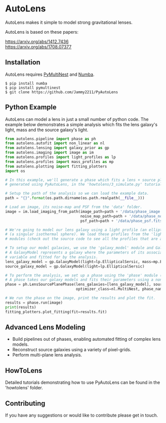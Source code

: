 # AutoLens

AutoLens makes it simple to model strong gravitational lenses.

AutoLens is based on these papers:

https://arxiv.org/abs/1412.7436<br/>
https://arxiv.org/abs/1708.07377

## Installation

AutoLens requires [PyMultiNest](http://johannesbuchner.github.io/pymultinest-tutorial/install.html) and [Numba](https://github.com/numba/numba).

```
$ pip install numba
$ pip install pymultinest
$ git clone https://github.com/Jammy2211/PyAutoLens
```

## Python Example

AutoLens can model a lens in just a small number of python code. The example below demonstrates a simple analysis which fits the lens galaxy's light, mass and the source galaxy's light.

```python
from autolens.pipeline import phase as ph
from autolens.autofit import non_linear as nl
from autolens.lensing import galaxy_prior as gp
from autolens.imaging import image as im
from autolens.profiles import light_profiles as lp
from autolens.profiles import mass_profiles as mp
from autolens.plotting import fitting_plotters
import os

# In this example, we'll generate a phase which fits a lens + source plane system. The example data we fit is
# generated using PyAutoLens, in the 'howtolens/3_simulate.py' tutorial.

# Setup the path of the analysis so we can load the example data.
path = "{}".format(os.path.dirname(os.path.realpath(__file__)))

# Load an image, its noise-map and PSF from the 'data' folder.
image = im.load_imaging_from_path(image_path=path + '/data/phase_image.fits',
                                  noise_map_path=path + '/data/phase_noise_map.fits',
                                  psf_path=path + '/data/phase_psf.fits', pixel_scale=0.1)

# We're going to model our lens galaxy using a light profile (an elliptical Sersic) and mass profile
# (a singular isothermal sphere). We load these profiles from the 'light_profile (lp)' and 'mass_profile (mp)'
# modules (check out the source code to see all the profiles that are available).

# To setup our model galaxies, we use the 'galaxy_model' module and GalaxyModel class. 
# A GalaxyModel represents a galaxy where the parameters of its associated profiles are 
# variable and fitted for by the analysis.
lens_galaxy_model = gp.GalaxyModel(light=lp.EllipticalSersic, mass=mp.EllipticalIsothermal)
source_galaxy_model = gp.GalaxyModel(light=lp.EllipticalSersic)

# To perform the analysis, we set up a phase using the 'phase' module (imported as 'ph').
# A phase takes our galaxy models and fits their parameters using a non-linear optimizer (in this case, MultiNest).
phase = ph.LensSourcePlanePhase(lens_galaxies=[lens_galaxy_model], source_galaxies=[source_galaxy_model],
                                optimizer_class=nl.MultiNest, phase_name='phase_example')

# We run the phase on the image, print the results and plot the fit.
results = phase.run(image)
print(results)
fitting_plotters.plot_fitting(fit=results.fit)

```
## Advanced Lens Modeling

- Build pipelines out of phases, enabling automated fitting of complex lens models.
- Reconstruct source galaxies using a variety of pixel-grids.
- Perform multi-plane lens analysis.

## HowToLens

Detailed tutorials demonstrating how to use PyAutoLens can be found in the 'howtolens' folder.

## Contributing

If you have any suggestions or would like to contribute please get in touch.
